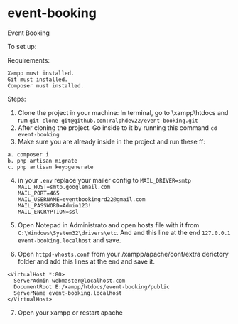 # event-booking
Event Booking

To set up:

Requirements: 
```
Xampp must installed.
Git must installed.
Composer must installed.
```

Steps:
1. Clone the project in your machine:
    In terminal, go to \xampp\htdocs and run `git clone git@github.com:ralphdev22/event-booking.git`
2. After cloning the project. Go inside to it by running this command `cd event-booking`
3. Make sure you are already inside in the project and run these ff:
```
a. composer i
b. php artisan migrate
c. php artisan key:generate
```

4. in your `.env` replace your mailer config to
`MAIL_DRIVER=smtp`  
`MAIL_HOST=smtp.googlemail.com`  
`MAIL_PORT=465`  
`MAIL_USERNAME=eventbookingrd22@gmail.com`  
`MAIL_PASSWORD=Admin123!`  
`MAIL_ENCRYPTION=ssl`  

5. Open Notepad in Administrato and open hosts file with it from `C:\Windows\System32\drivers\etc`. And and this line at the end `127.0.0.1 event-booking.localhost` and save.

6. Open `httpd-vhosts.conf` from your /xampp/apache/conf/extra derictory folder and add this lines at the end and save it.
```
<VirtualHost *:80>
  ServerAdmin webmaster@localhost.com
  DocumentRoot E:/xampp/htdocs/event-booking/public
  ServerName event-booking.localhost
</VirtualHost>
```

7. Open your xampp or restart apache
